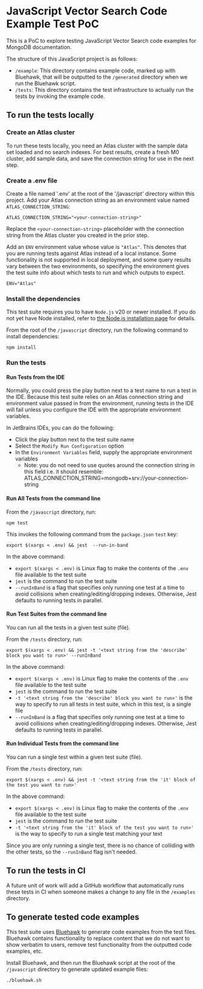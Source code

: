 # JavaScript Vector Search Code Example Test PoC

This is a PoC to explore testing JavaScript Vector Search code examples for
MongoDB documentation.

The structure of this JavaScript project is as follows:

- `/example`: This directory contains example code, marked up with Bluehawk,
  that will be outputted to the `/generated` directory when we run the Bluehawk
  script.
- `/tests`: This directory contains the test infrastructure to actually run
  the tests by invoking the example code.

## To run the tests locally

### Create an Atlas cluster

To run these tests locally, you need an Atlas cluster with the sample data set
loaded and no search indexes. For best results, create a fresh M0 cluster, add
sample data, and save the connection string for use in the next step.

### Create a .env file

Create a file named '.env' at the root of the '/javascript' directory within
this project. Add your Atlas connection string as an environment value named
`ATLAS_CONNECTION_STRING`:

```
ATLAS_CONNECTION_STRING="<your-connection-string>"
```

Replace the `<your-connection-string>` placeholder with the connection
string from the Atlas cluster you created in the prior step.

Add an `ENV` environment value whose value is `"Atlas"`. This denotes that
you are running tests against Atlas instead of a local instance. Some functionality
is not supported in local deployment, and some query results vary between the
two environments, so specifying the environment gives the test suite info about
which tests to run and which outputs to expect.

```
ENV="Atlas"
```

### Install the dependencies

This test suite requires you to have `Node.js` v20 or newer installed. If you
do not yet have Node installed, refer to
[the Node.js installation page](https://nodejs.org/en/download/package-manager)
for details.

From the root of the `/javascript` directory, run the following command to install
dependencies:

```
npm install
```

### Run the tests

#### Run Tests from the IDE

Normally, you could press the play button next to a test name to run a test
in the IDE. Because this test suite relies on an Atlas connection string and
environment value passed in from the environment, running tests in the IDE
will fail unless you configure the IDE with the appropriate environment
variables.

In JetBrains IDEs, you can do the following:

- Click the play button next to the test suite name
- Select the `Modify Run Configuration` option
- In the `Environment Variables` field, supply the appropriate environment variables
  - Note: you do not need to use quotes around the connection string in this field
    i.e. it should resemble:
    ATLAS_CONNECTION_STRING=mongodb+srv://your-connection-string

#### Run All Tests from the command line

From the `/javascript` directory, run:

```
npm test
```

This invokes the following command from the `package.json` `test` key:

```
export $(xargs < .env) && jest  --run-in-band
```

In the above command:

- `export $(xargs < .env)` is Linux flag to make the contents of the `.env`
  file available to the test suite
- `jest` is the command to run the test suite
- `--runInBand` is a flag that specifies only running one test at a time
  to avoid collisions when creating/editing/dropping indexes. Otherwise, Jest
  defaults to running tests in parallel.

#### Run Test Suites from the command line

You can run all the tests in a given test suite (file).

From the `/tests` directory, run:

```
export $(xargs < .env) && jest -t '<text string from the 'describe' block you want to run>' --runInBand
```

In the above command:

- `export $(xargs < .env)` is Linux flag to make the contents of the `.env`
  file available to the test suite
- `jest` is the command to run the test suite
- `-t '<text string from the 'describe' block you want to run>'` is the way to
  specify to run all tests in test suite, which in this test, is a single file
- `--runInBand` is a flag that specifies only running one test at a time
  to avoid collisions when creating/editing/dropping indexes. Otherwise, Jest
  defaults to running tests in parallel.

#### Run Individual Tests from the command line

You can run a single test within a given test suite (file).

From the `/tests` directory, run:

```
export $(xargs < .env) && jest -t '<text string from the 'it' block of the test you want to run>'
```

In the above command:

- `export $(xargs < .env)` is Linux flag to make the contents of the `.env`
  file available to the test suite
- `jest` is the command to run the test suite
- `-t '<text string from the 'it' block of the test you want to run>'` is the
  way to specify to run a single test matching your text

Since you are only running a single test, there is no chance of colliding
with the other tests, so the `--runInBand` flag isn't needed.

## To run the tests in CI

A future unit of work will add a GitHub workflow that automatically runs these
tests in CI when someone makes a change to any file in the `/examples` directory.

## To generate tested code examples

This test suite uses [Bluehawk](https://github.com/mongodb-university/Bluehawk)
to generate code examples from the test files. Bluehawk contains functionality
to replace content that we do not want to show verbatim to users, remove test
functionality from the outputted code examples, etc.

Install Bluehawk, and then run the Bluehawk script at the root of the `/javascript`
directory to generate updated example files:

```
./bluehawk.sh
```
